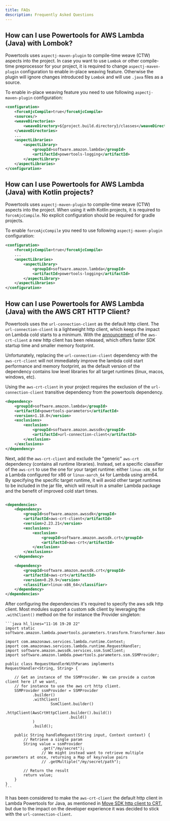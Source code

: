 ```yaml
---
title: FAQs
description: Frequently Asked Questions
---
```



## How can I use Powertools for AWS Lambda (Java) with Lombok?

Powertools uses `aspectj-maven-plugin` to compile-time weave (CTW) aspects into the project. In case you want to use `Lombok` or other compile-time preprocessor for your project, it is required to change `aspectj-maven-plugin` configuration to enable in-place weaving feature. Otherwise the plugin will ignore changes introduced by `Lombok` and will use `.java` files as a source. 

To enable in-place weaving feature you need to use following `aspectj-maven-plugin` configuration:

```xml hl_lines="2-6"
<configuration>
    <forceAjcCompile>true</forceAjcCompile> 
    <sources/>
    <weaveDirectories>
        <weaveDirectory>${project.build.directory}/classes</weaveDirectory>
    </weaveDirectories>
    ...
    <aspectLibraries>
        <aspectLibrary>
            <groupId>software.amazon.lambda</groupId>
            <artifactId>powertools-logging</artifactId>
        </aspectLibrary>
    </aspectLibraries>
</configuration>
```

## How can I use Powertools for AWS Lambda (Java) with Kotlin projects?

Powertools uses `aspectj-maven-plugin` to compile-time weave (CTW) aspects into the project. When using it with Kotlin projects, it is required to `forceAjcCompile`. 
No explicit configuration should be required for gradle projects. 

To enable `forceAjcCompile` you need to use following `aspectj-maven-plugin` configuration:

```xml hl_lines="2"
<configuration>
    <forceAjcCompile>true</forceAjcCompile> 
    ...
    <aspectLibraries>
        <aspectLibrary>
            <groupId>software.amazon.lambda</groupId>
            <artifactId>powertools-logging</artifactId>
        </aspectLibrary>
    </aspectLibraries>
</configuration>
```

## How can I use Powertools for AWS Lambda (Java) with the AWS CRT HTTP Client?

Powertools uses the `url-connection-client` as the default http client. The `url-connection-client` is a lightweight http client, which keeps the impact on Lambda cold starts to a minimum. 
With the [announcement](https://aws.amazon.com/blogs/developer/announcing-availability-of-the-aws-crt-http-client-in-the-aws-sdk-for-java-2-x/) of the `aws-crt-client` a new http client has been released, which offers faster SDK startup time and smaller memory footprint. 

Unfortunately, replacing the `url-connection-client` dependency with the `aws-crt-client` will not immediately improve the lambda cold start performance and memory footprint, 
as the default version of the dependency contains low level libraries for all target runtimes (linux, macos, windows, etc).  

Using the `aws-crt-client` in your project requires the exclusion of the `url-connection-client` transitive dependency from the powertools dependency. 

```xml 
<dependency>
    <groupId>software.amazon.lambda</groupId>
    <artifactId>powertools-parameters</artifactId>
    <version>1.18.0</version>
    <exclusions>
        <exclusion>
            <groupId>software.amazon.awssdk</groupId>
            <artifactId>url-connection-client</artifactId>
        </exclusion>
    </exclusions>
</dependency>
```
Next, add the `aws-crt-client` and exclude the "generic" `aws-crt` dependency (contains all runtime libraries). 
Instead, set a specific classifier of the `aws-crt` to use the one for your target runtime: either `linux-x86_64` for a Lambda configured for x86 or `linux-aarch_64` for Lambda using arm64.
By specifying the specific target runtime, it will avoid other target runtimes to be included in the jar file, which will result in a smaller Lambda package and the benefit of improved cold start times.   

```xml

<dependencies>
    <dependency>
        <groupId>software.amazon.awssdk</groupId>
        <artifactId>aws-crt-client</artifactId>
        <version>2.23.21</version>
        <exclusions>
            <exclusion>
                <groupId>software.amazon.awssdk.crt</groupId>
                <artifactId>aws-crt</artifactId>
            </exclusion>
        </exclusions>
    </dependency>

    <dependency>
        <groupId>software.amazon.awssdk.crt</groupId>
        <artifactId>aws-crt</artifactId>
        <version>0.29.9</version>
        <classifier>linux-x86_64</classifier>
    </dependency>
</dependencies>
```

After configuring the dependencies it's required to specify the aws sdk http client. 
Most modules support a custom sdk client by leveraging the `.withClient()` method on the for instance the Provider singleton:

    ```java hl_lines="11-16 19-20 22"
    import static software.amazon.lambda.powertools.parameters.transform.Transformer.base64;
    
    import com.amazonaws.services.lambda.runtime.Context;
    import com.amazonaws.services.lambda.runtime.RequestHandler;
    import software.amazon.awssdk.services.ssm.SsmClient;
    import software.amazon.lambda.powertools.parameters.ssm.SSMProvider;

    public class RequestHandlerWithParams implements RequestHandler<String, String> {
    
        // Get an instance of the SSMProvider. We can provide a custom client here if we want,
        // for instance to use the aws crt http client.
        SSMProvider ssmProvider = SSMProvider
                .builder()
                .withClient(
                        SsmClient.builder()
                                .httpClient(AwsCrtHttpClient.builder().build())
                                .build()
                )
                .build();
    
        public String handleRequest(String input, Context context) {
            // Retrieve a single param
            String value = ssmProvider
                    .get("/my/secret");
                    // We might instead want to retrieve multiple parameters at once, returning a Map of key/value pairs
                    // .getMultiple("/my/secret/path");

            // Return the result
            return value;
        }
    }
    ```
It has been considered to make the `aws-crt-client` the default http client in Lambda Powertools for Java, as mentioned in [Move SDK http client to CRT](https://github.com/aws-powertools/powertools-lambda-java/issues/1092), 
but due to the impact on the developer experience it was decided to stick with the `url-connection-client`. 